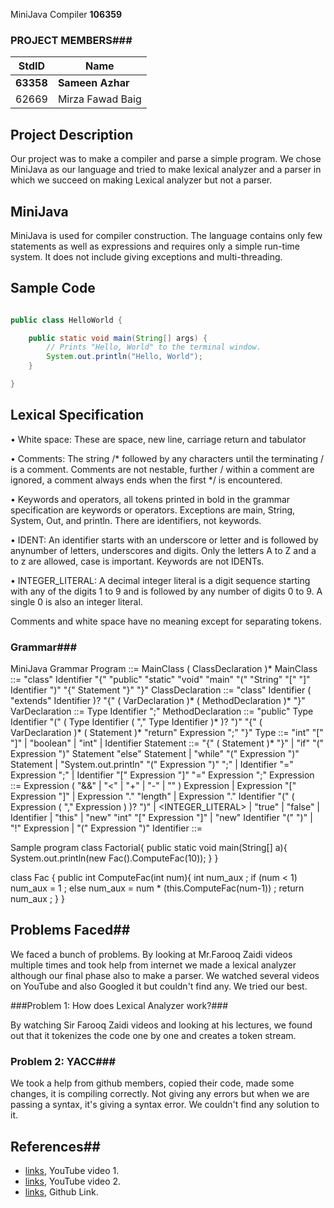 MiniJava Compiler
**106359**
### PROJECT MEMBERS###
StdID | Name
------------ | -------------
**63358** | **Sameen Azhar** 
62669 | Mirza Fawad Baig

## Project Description ##
Our project was to make a compiler and parse a simple program. We chose MiniJava as our language and tried to make lexical analyzer and a parser in which we succeed on making Lexical analyzer but not a parser. 

## MiniJava ##
MiniJava is used for compiler construction. The language contains only few statements as well as expressions and requires only a simple run-time system. It does not include giving exceptions and multi-threading.

## Sample Code ##
```Java

public class HelloWorld {

    public static void main(String[] args) {
        // Prints "Hello, World" to the terminal window.
        System.out.println("Hello, World");
    }

}

```
## Lexical Specification ##

• White space: These are space, new line, carriage return and tabulator

• Comments: The string /* followed by any characters until the terminating / is a comment. Comments are not nestable, further / within a comment are ignored, a comment always ends when the first */ is encountered.

• Keywords and operators, all tokens printed in bold in the grammar specification are keywords or operators. Exceptions are main, String, System, Out, and println. There are identifiers, not keywords.

• IDENT: An identifier starts with an underscore or letter and is followed by anynumber of letters, underscores and digits. Only the letters A to Z and a to z are allowed, case is important. Keywords are not IDENTs.

• INTEGER_LITERAL: A decimal integer literal is a digit sequence starting with any of the digits 1 to 9 and is followed by any number of digits 0 to 9. A single 0 is also an integer literal.

Comments and white space have no meaning except for separating tokens.

### Grammar###

MiniJava Grammar Program ::= MainClass ( ClassDeclaration )* MainClass ::= "class" Identifier "{" "public" "static" "void" "main" "(" "String" "[" "]" Identifier ")" "{" Statement "}" "}" ClassDeclaration ::= "class" Identifier ( "extends" Identifier )? "{" ( VarDeclaration )* ( MethodDeclaration )* "}" VarDeclaration ::= Type Identifier ";" MethodDeclaration ::= "public" Type Identifier "(" ( Type Identifier ( "," Type Identifier )* )? ")" "{" ( VarDeclaration )* ( Statement )* "return" Expression ";" "}" Type ::= "int" "[" "]" | "boolean" | "int" | Identifier Statement ::= "{" ( Statement )* "}" | "if" "(" Expression ")" Statement "else" Statement | "while" "(" Expression ")" Statement | "System.out.println" "(" Expression ")" ";" | Identifier "=" Expression ";" | Identifier "[" Expression "]" "=" Expression ";" Expression ::= Expression ( "&&" | "<" | "+" | "-" | "" ) Expression | Expression "[" Expression "]" | Expression "." "length" | Expression "." Identifier "(" ( Expression ( "," Expression ) )? ")" | <INTEGER_LITERAL> | "true" | "false" | Identifier | "this" | "new" "int" "[" Expression "]" | "new" Identifier "(" ")" | "!" Expression | "(" Expression ")" Identifier ::=

Sample program class Factorial{ public static void main(String[] a){ System.out.println(new Fac().ComputeFac(10)); } }

class Fac { public int ComputeFac(int num){ int num_aux ; if (num < 1) num_aux = 1 ; else num_aux = num * (this.ComputeFac(num-1)) ; return num_aux ; } }

## Problems Faced##
We faced a bunch of problems. By looking at Mr.Farooq Zaidi videos multiple times and took help from internet we made a lexical analyzer although our final phase also to make a parser. We watched several videos on YouTube and also Googled it but couldn't find any. We tried our best.

###Problem 1: How does Lexical Analyzer work?###
 
By watching Sir Farooq Zaidi videos and looking at his lectures, we found out that it tokenizes the code one by one and creates a token stream.

### Problem 2: YACC###
We took a help from github members, copied their code, made some changes, it is compiling correctly. Not giving any errors but when we are passing a syntax, it's giving a syntax error. We couldn't find any solution to it.

## References##
- [links](https://youtu.be/54bo1qaHAfk), YouTube video 1.
- [links](https://youtu.be/__-wUHG2rfM), YouTube video 2.
- [links](https://github.com/starbops/MJP), Github Link.
